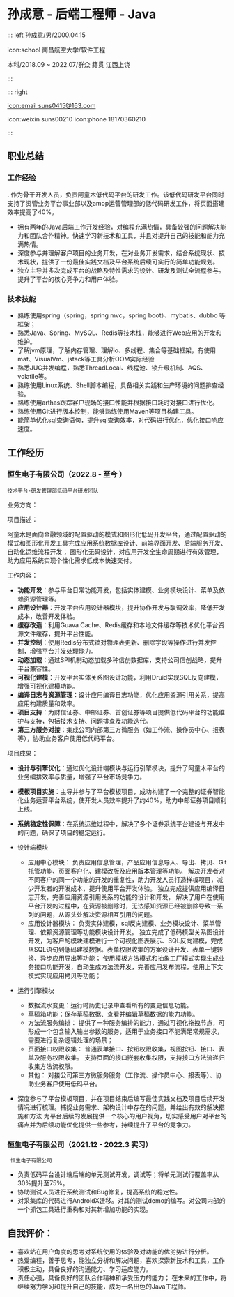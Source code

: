 # 孙成意 - 后端工程师 - Java

::: left
孙成意/男/2000.04.15

icon:school 南昌航空大学/软件工程

本科/2018.09 ~ 2022.07/群众
籍贯 江西上饶

:::

::: right

[icon:email suns0415@163.com](mailto:suns0415@163.com)

icon:weixin suns00210
icon:phone 18170360210

:::

## 职业总结

### 工作经验

. 作为骨干开发人员，负责阿童木低代码平台的研发工作。该低代码研发平台同时支持了资管业务平台事业部以及amop运营管理部的低代码研发工作，将页面搭建效率提高了40%。

- 拥有两年的Java后端工作开发经验，对编程充满热情，具备较强的问题解决能力和团队合作精神。快速学习新技术和工具，并且对提升自己的技能和能力充满热情。
- 深度参与并理解客户项目的业务开发，在对业务开发需求，结合系统现状、技术现状，提供了一份最佳实践文档及平台系统后续可实行的简单功能规划。
- 独立主导并多次完成平台的战略及特性需求的设计、研发及测试全流程参与。提升了平台的核心竞争力和用户体验。

### 技术技能

- 熟练使用spring（spring，spring mvc，spring boot）、mybatis、dubbo 等框架；
- 熟悉Java、Spring、MySQL、Redis等技术栈，能够进行Web应用的开发和维护。
- 了解jvm原理，了解内存管理、理解io、多线程、集合等基础框架，有使用mat、VisualVm、jstack等工具分析OOM实际经验
- 熟悉JUC并发编程，熟悉ThreadLocal、线程池、锁升级机制、AQS、volatile等。
- 熟练使用Linux系统、Shell脚本编程，具备相关实践和生产环境的问题排查经验。
- 熟练使用arthas跟踪客户现场的接口性能并根据接口耗时对接口进行优化。
- 熟练使用Git进行版本控制，能够熟练使用Maven等项目构建工具。
- 能简单优化sql查询语句，提升sql查询效率，对代码进行优化，优化接口响应速度。

## 工作经历

### 恒生电子有限公司（2022.8 - 至今 ）

`技术平台-研发管理部低码平台研发团队`

业务方向：

项目描述：

阿童木是面向金融领域的配置驱动的模式和图形化低码开发平台，通过配置驱动的模式和图形化开发工具完成应用系统数据库设计、前端界面开发、后端服务开发、自动化运维流程开发；
图形化无码设计，对应用开发全生命周期进行有效管理，助力应用系统实现个性化需求低成本快速交付。

工作内容：

- **功能开发**：参与平台日常功能开发，包括实体建模、业务模块设计、菜单及依赖资源管理等。
- **应用设计器**：开发平台应用设计器模块，提升协作开发与联调效率，降低开发成本，改善开发体验。
- **缓存改造**：利用Guava Cache、Redis缓存和本地文件缓存等技术优化平台资源文件缓存，提升平台性能。
- **并发控制**：使用Redis分布式锁对物理表更新、删除字段等操作进行并发控制，增强平台并发处理能力。
- **动态加载**：通过SPI机制动态加载多种信创数据库，支持公司信创战略，提升平台兼容性。
- **可视化建模**：开发平台实体关系图设计功能，利用Druid实现SQL反向建模，增强可视化建模功能。
- **编译日志与资源管理**：设计应用编译日志功能，优化应用资源引用关系，提高应用构建质量和效率。
- **项目支持**：为财信证券、中邮证券、首创证券等项目提供低代码平台的功能维护与支持，包括技术支持、问题排查及功能迭代。
- **第三方服务对接**：集成公司内部第三方微服务（如工作流、操作员中心、报表等），协助业务客户使用低代码平台。

项目成果：

- **设计与引擎优化**：通过优化设计端模块与运行引擎模块，提升了阿童木平台的业务编排效率与质量，增强了平台市场竞争力。
- **模板项目实施**：主导并参与了平台模板项目，成功构建了一个完整的证券智能化业务运营平台系统，使开发人员效率提升了约40%，助力中邮证券项目顺利上线。
- **系统稳定性保障**：在系统运维过程中，解决了多个证券系统平台建设与开发中的问题，确保了项目的稳定运行。

- 设计端模块
    - 应用中心模块：
      负责应用信息管理，产品应用信息导入、导出、拷贝、Git托管功能、页面客户化、建模改版及应用版本管理等功能。
      解决开发者对不同客户的同一个功能的开发的重复性，助力开发人员打造样板项目，减少开发者的开发成本，提升使用平台开发体验。
      独立完成提供应用编译日志开发，完善应用资源引用关系的功能的设计和开发，
      解决了用户在使用平台开发的过程中，在资源被删除时，无法感知资源已经被删除导致一系列的问题，从源头处解决资源相互引用的问题。
    - 应用设计器模块：
      负责实体建模，sql反向建模、业务模块设计、菜单管理、依赖资源管理等功能模块设计开发。
      独立完成了低码模型关系图设计开发，为客户的模块建模进行一个可视化图表展示、SQL反向建模，完成从SQL语句到低码建模数据。表单权限收集的方案设计开发、表单一键转换、异步应用导出等功能；
      使用模板方法模式和抽象工厂模式实现生成业务接口功能开发，自动生成方法流开发，完善应用发布流程，使用上下文模式实现应用拷贝等功能；

- 运行引擎模块
    - 数据流水变更：运行时历史记录中查看所有的变更信息功能。
    - 草稿箱功能：保存草稿数据、查看并编辑草稿数据的能力功能。
    - 方法流服务编排：
      提供了一种服务编排的能力，通过可视化拖拽节点，可形成一个包含输入输出参数的服务，适用于业务接口不能满足常规需求，需要进行复杂逻辑处理的场景；
    - 页面接口权限收集：
      普通表单接口、按钮权限收集，视图按钮、接口、表单及服务权限收集。
      支持页面的接口嵌套收集权限，支持接口方法流递归收集方法流权限。
    - 其他：
      对接公司第三方微服务服务（工作流、操作员中心、报表等）、协助业务客户使用低码平台。

- 深度参与了平台模板项目，并在项目结束后编写最佳实践文档及项目后续开发情况进行梳理。捕捉业务需求、架构设计中存在的问题，并给出有效的解决措施和方法
  为平台后续的发展提供一个核心的用户视角，切实感受用户对平台的痛点并为后续功能优化提供一些参考，持续提升了平台的竞争力。

### 恒生电子有限公司（2021.12 - 2022.3 实习）

` 恒生电子有限公司`
- 负责低码平台设计端后端的单元测试开发，调试等；将单元测试行覆盖率从30%提升至75%。
- 协助测试人员进行系统测试和Bug修复，提高系统的稳定性。
- 对采集库的代码进行AndroidX迁移。对其的测试demo的编写。对公司内部的一个抓包工具进行重构和对其新增加功能的实现。

## 自我评价：

- 喜欢站在用户角度的思考对系统使用的体验及对功能的优劣势进行分析。
- 热爱编程，善于思考，能独立分析和解决问题，喜欢探索新技术和工具，工作积极主动，具备良好的沟通能力、学习适应能力。
- 责任心强，具备良好的团队合作精神和承受压力的能力； 在未来的工作中，将继续努力学习和提升自己的技能，成为一名出色的Java工程师。

